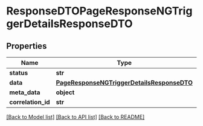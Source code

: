 # ResponseDTOPageResponseNGTriggerDetailsResponseDTO

## Properties
Name | Type | Description | Notes
------------ | ------------- | ------------- | -------------
**status** | **str** |  | [optional] 
**data** | [**PageResponseNGTriggerDetailsResponseDTO**](PageResponseNGTriggerDetailsResponseDTO.md) |  | [optional] 
**meta_data** | **object** |  | [optional] 
**correlation_id** | **str** |  | [optional] 

[[Back to Model list]](../README.md#documentation-for-models) [[Back to API list]](../README.md#documentation-for-api-endpoints) [[Back to README]](../README.md)

